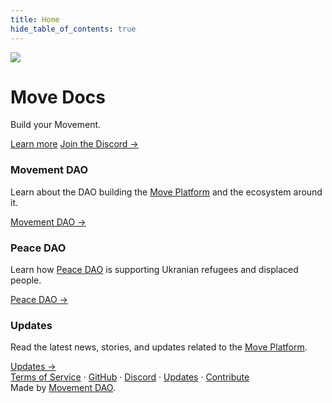 ```yaml
--- 
title: Home
hide_table_of_contents: true
---
```


<div class="hero hero--secondary" >
  <div class="container">
    <div class="row" style={{maxWidth: "800px", margin: "auto"}}>
      <div class="col col--6">
        <img src="/img/logo.gif" className="move-logo"/>
      </div>
      <div class="col col--6">
        <h1 style={{fontSize: "3rem"}}>Move Docs</h1>
        <p style={{fontSize: "2rem"}}>Build your Movement.</p>
        <a class="button button--primary" href="/dao/" style={{marginBottom: "5px"}}>Learn more</a>
        <a class="button button--link" href="https://discord.gg/movexyz" style={{marginBottom: "5px"}}>Join the Discord →</a>
      </div>
    </div>
  </div>
</div>

<style>{"\
  .move-logo{\
    max-height: 250px;\
  }\
  @media screen and (max-width: 997px) {\
    .move-logo{\
      display: none;\
    }\
  }\
"}</style>

<div class="container" style={{marginTop: "30px"}}>
  <div class="row">
    <div class="col col--4">
      <div class="card" style={{marginBottom: "30px"}}>
        <div class="card__header">
          <h3>Movement DAO</h3>
        </div>
        <div class="card__body">
          <p>
            Learn about the DAO building
            the <a href="https://move.xyz">Move Platform</a> and the ecosystem around it.
          </p>
        </div>
        <div class="card__footer">
          <a class="button button--primary button--block" href="/dao">Movement DAO →</a>
        </div>
      </div>
    </div>
    <div class="col col--4">
      <div class="card" style={{marginBottom: "30px"}}>
        <div class="card__header">
          <h3>Peace DAO</h3>
        </div>
        <div class="card__body">
          <p>
            Learn how <a href="https://peace.move.xyz/">Peace DAO</a> is
            supporting Ukranian refugees and displaced people. 
          </p>
        </div>
        <div class="card__footer">
          <a class="button button--primary button--block" href="/peace">Peace DAO →</a>
        </div>
      </div>
    </div>
    <div class="col col--4">
      <div class="card" style={{marginBottom: "30px"}}>
        <div class="card__header">
          <h3>Updates</h3>
        </div>
        <div class="card__body">
          <p>
            Read the latest news, stories, and updates related to
            the <a href="https://move.xyz">Move Platform</a>.
          </p>
        </div>
        <div class="card__footer">
          <a class="button button--primary button--block" href="/peace">Updates →</a>
        </div>
      </div>
    </div>
  </div>
</div>

<footer class="footer">
  <div class="container container--fluid">
    <div class="footer__links">
      <a class="footer__link-item" href="/tos">Terms of Service</a>
      <span class="footer__link-separator">&middot;</span>
      <a class="footer__link-item" href="https://github.com/movement-dao">GitHub</a>
      <span class="footer__link-separator">&middot;</span>
      <a class="footer__link-item" href="https://discord.gg/movexyz">Discord</a>
      <span class="footer__link-separator">&middot;</span>
      <a class="footer__link-item" href="/updates">Updates</a>
      <span class="footer__link-separator">&middot;</span>
      <a class="footer__link-item" href="/dao/contribute">Contribute</a>
    </div>
    <div>Made by <a href="https://discord.gg/movexyz">Movement DAO</a>.</div>
  </div>
</footer>
